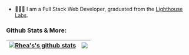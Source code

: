 - 👩🏻‍💻  I am a Full Stack Web Developer, graduated from the [Lighthouse Labs](https://www.lighthouselabs.ca/en/web-development-bootcamp).
<!--   GitHub stats graph -->
### Github Stats & More:
| <a href="https://github.com/faridamoussaeff/github-readme-stats"><img align="center" src="https://github-readme-stats.vercel.app/api?username=faridamoussaeff&show_icons=true&theme=jolly&hide_border=true" alt="Rhea's's github stats" /></a> | <a href="https://github.com/faridamoussaeff/github-readme-stats"><img align="center" src="https://github-readme-stats.vercel.app/api/top-langs/?username=faridamoussaeff&layout=compact&langs_count=8&theme=jolly&hide_border=true" /></a> |
| ---------------------------------------------------------------------------------------------------------------------------------------------------------------------------------------------------------------------------------------- | -------------------------------------------------------------------------
